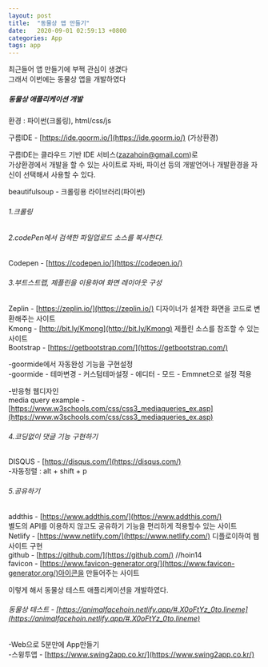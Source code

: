 ```yaml
---
layout: post
title:  "동물상 앱 만들기"
date:   2020-09-01 02:59:13 +0800
categories: App
tags: app
---
```

최근들어 앱 만들기에 부쩍 관심이 생겼다<br>
그래서 이번에는 동물상 앱을 개발하였다<br>

##### 동물상 애플리케이션 개발

환경 : 파이썬(크롤링), html/css/js <br>

구름IDE - [https://ide.goorm.io/](https://ide.goorm.io/) (가상환경)

구름IDE는 클라우드 기반 IDE 서비스(zazahoin@gmail.com)로<br> 
가상환경에서 개발을 할 수 있는 사이트로 자바, 파이선 등의 개발언어나 개발환경을 자신이 선택해서 사용할 수 있다.<br>

beautifulsoup - 크롤링용 라이브러리(파이썬)<br>

###### 1.크롤링<br>

###### 2.codePen에서 검색한 파일업로드 소스를 복사한다.<br>
Codepen - [https://codepen.io/](https://codepen.io/)<br>

###### 3.부트스트랩, 제플린을 이용하여 화면 레이아웃 구성<br>
Zeplin - [https://zeplin.io/](https://zeplin.io/) 디자이너가 설계한 화면을 코드로 변환해주는 사이트<br>
Kmong - [http://bit.ly/Kmong](http://bit.ly/Kmong) 제플린 소스를 참조할 수 있는 사이트<br>
Bootstrap - [https://getbootstrap.com/](https://getbootstrap.com/)

-goormide에서 자동완성 기능을 구현설정<br>
-goormide - 테마변경 - 커스텀테마설정 - 에디터 - 모드 - Emmnet으로 설정 적용<br>

-반응형 웹디자인<br>
media query example - [https://www.w3schools.com/css/css3_mediaqueries_ex.asp](https://www.w3schools.com/css/css3_mediaqueries_ex.asp)<br>

###### 4.코딩없이 댓글 기능 구현하기<br>
DISQUS - [https://disqus.com/](https://disqus.com/)<br>
-자동정렬 : alt + shift + p<br>

###### 5.공유하기<br>
addthis - [https://www.addthis.com/](https://www.addthis.com/)<br> 
별도의 API를 이용하지 않고도 공유하기 기능을 편리하게 적용할수 있는 사이트<br>
Netlify - [https://www.netlify.com/](https://www.netlify.com/) 디플로이하여 웹사이트 구현<br>
github - [https://github.com/](https://github.com/) //hoin14<br>
favicon - [https://www.favicon-generator.org/](https://www.favicon-generator.org/)아이콘을 만들어주는 사이트<br>

이렇게 해서 동물상 테스트 애플리케이션을 개발하였다.<br>

###### 동물상 테스트 - [https://animalfacehoin.netlify.app/#.X0oFtYz_0to.lineme](https://animalfacehoin.netlify.app/#.X0oFtYz_0to.lineme)<br>

-Web으로 5분만에 App만들기<br>
-스윙투앱 - [https://www.swing2app.co.kr/](https://www.swing2app.co.kr/)<br>